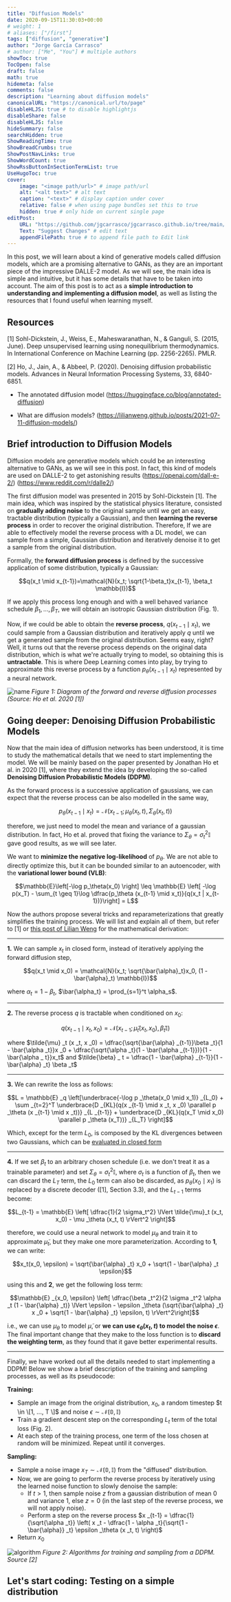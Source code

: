 ```yaml
---
title: "Diffusion Models"
date: 2020-09-15T11:30:03+00:00
# weight: 1
# aliases: ["/first"]
tags: ["diffusion", "generative"]
author: "Jorge García Carrasco"
# author: ["Me", "You"] # multiple authors
showToc: true
TocOpen: false
draft: false
math: true
hidemeta: false
comments: false
description: "Learning about diffusion models"
canonicalURL: "https://canonical.url/to/page"
disableHLJS: true # to disable highlightjs
disableShare: false
disableHLJS: false
hideSummary: false
searchHidden: true
ShowReadingTime: true
ShowBreadCrumbs: true
ShowPostNavLinks: true
ShowWordCount: true
ShowRssButtonInSectionTermList: true
UseHugoToc: true
cover:
    image: "<image path/url>" # image path/url
    alt: "<alt text>" # alt text
    caption: "<text>" # display caption under cover
    relative: false # when using page bundles set this to true
    hidden: true # only hide on current single page
editPost:
    URL: "https://github.com/jgcarrasco/jgcarrasco.github.io/tree/main/content"
    Text: "Suggest Changes" # edit text
    appendFilePath: true # to append file path to Edit link
---
```


In this post, we will learn about a kind of generative models called diffusion models, which are a promising alternative to GANs, as they are an important piece of the impressive DALLE-2 model. As we will see, the main idea is simple and intuitive, but it has some details that have to be taken into account. The aim of this post is to act as a **simple introduction to understanding and implementing a diffusion model**, as well as listing the resources that I found useful when learning myself. 

## Resources

[1] Sohl-Dickstein, J., Weiss, E., Maheswaranathan, N., & Ganguli, S. (2015, June). Deep unsupervised learning using nonequilibrium thermodynamics. In International Conference on Machine Learning (pp. 2256-2265). PMLR.

[2] Ho, J., Jain, A., & Abbeel, P. (2020). Denoising diffusion probabilistic models. Advances in Neural Information Processing Systems, 33, 6840-6851. 

- The annotated diffusion model (https://huggingface.co/blog/annotated-diffusion)

- What are diffusion models? (https://lilianweng.github.io/posts/2021-07-11-diffusion-models/)



## Brief introduction to Diffusion Models

Diffusion models are generative models which could be an interesting alternative to GANs, as we will see in this post. In fact, this kind of models are used on DALLE-2 to get astonishing results (https://openai.com/dall-e-2/) (https://www.reddit.com/r/dalle2/)

The first diffusion model was presented in 2015 by Sohl-Dickstein [1]. The main idea, which was inspired by the statistical physics literature, consisted on **gradually adding noise** to the original sample until we get an easy, tractable distribution (typically a Gaussian), and then **learning the reverse process** in order to recover the original distribution. Therefore, If we are able to effectively model the reverse process with a DL model, we can sample from a simple, Gaussian distribution and iteratively denoise it to get a sample from the original distribution.

Formally, the **forward diffusion process** is defined by the successive application of some distribution, typically a Gaussian:

$$q(x_t \mid x_{t-1})=\mathcal{N}(x_t; \sqrt{1-\beta_t}x_{t-1}, \beta_t \mathbb{I})$$

If we apply this process long enough and with a well behaved variance schedule $\beta_1, ..., \beta_T$, we will obtain an isotropic Gaussian distribution (Fig. 1).

Now, if we could be able to obtain the **reverse process**, $q(x_{t-1}\mid x_t)$, we could sample from a Gaussian distribution and iteratively apply $q$ until we get a generated sample from the original distribution. Seems easy, right? Well, it turns out that the reverse process depends on the original data distribution, which is what we're actually trying to model, so obtaining this is **untractable**. This is where Deep Learning comes into play, by trying to approximate this reverse process by a function $p_{\theta}(x_{t-1}\mid x_t)$ represented by a neural network.

![name](/images/ddpm.PNG)
*Figure 1: Diagram of the forward and reverse diffusion processes (Source: Ho et al. 2020 [1])*

## Going deeper: Denoising Diffusion Probabilistic Models

Now that the main idea of diffusion networks has been understood, it is time to study the mathematical details that we need to start implementing the model. We will be mainly based on the paper presented by Jonathan Ho et al. in 2020 [1], where they extend the idea by developing the so-called **Denoising Diffusion Probabilistic Models (DDPM)**.

As the forward process is a successive application of gaussians, we can expect that the reverse process can be also modelled in the same way,

$$p_\theta (x_{t-1}\mid x_t) = \mathcal{N}(x_{t-1};\mu_\theta(x_t, t), \Sigma_\theta(x_t, t))$$

therefore, we just need to model the mean and variance of a gaussian distribution. In fact, Ho et al. proved that fixing the variance to $\Sigma_\theta = \sigma_t^2 \mathbb{I}$ gave good results, as we will see later.


We want to **minimize the negative log-likelihood** of $p_\theta$. We are not able to directly optimize this, but it can be bounded similar to an autoencoder, with the **variational lower bound (VLB)**:

$$\mathbb{E}\left[-\log p_\theta(x_0) \right] \leq \mathbb{E} \left[ -\log p(x_T) - \sum_{t \geq 1}\log \dfrac{p_\theta (x_{t-1} \mid x_t)}{q(x_t | x_{t-1})}\right] = L$$

Now the authors propose several tricks and reparameterizations that greatly simplifies the training process. We will list and explain all of them, but refer to [1] or [this post of Lilian Weng](https://lilianweng.github.io/posts/2021-07-11-diffusion-models/) for the mathematical derivation:

-------------

**1.** We can sample $x_t$ in closed form, instead of iteratively applying the forward diffusion step,

$$q(x_t \mid x_0) = \mathcal{N}(x_t; \sqrt{\bar{\alpha}_t}x_0, (1 - \bar{\alpha}_t) \mathbb{I})$$

where $\alpha_t = 1 - \beta_t$, $\bar{\alpha_t} = \prod_{s=1}^t \alpha_s$.

----------

**2.** The reverse process $q$ is tractable when conditioned on $x_0$:

$$q(x_{t-1} \mid x_t, x_0) = \mathcal{N}(x_{t-1}; \tilde{\mu}_t(x_t, x_0), \tilde{\beta}_t \mathbb{I})$$

where $\tilde{\mu} _t (x _t, x _0) = \dfrac{\sqrt{\bar{\alpha} _{t-1}}\beta _t}{1 - \bar{\alpha _t}}x _0 + \dfrac{\sqrt{\alpha _t}(1 - \bar{\alpha _{t-1}})}{1 - \bar{\alpha _ t}}x_t$ and $\tilde{\beta} _ t = \dfrac{1 - \bar{\alpha} _{t-1}}{1 - \bar{\alpha} _t} \beta _t$ 

-----------

**3.** We can rewrite the loss as follows:

$$L = \mathbb{E} _q \left[\underbrace{-\log p _\theta(x_0 \mid x_1)} _{L_0} + \sum _{t=2}^T \underbrace{D _{KL}(q(x _{t-1} \mid x _t, x _0) \parallel p _\theta (x _{t-1} \mid x _t))} _{L _{t-1}} + \underbrace{D _{KL}(q(x_T \mid x_0) \parallel p _\theta (x_T))} _{L_T} \right]$$

Which, except for the term $L_0$, is composed by the KL divergences between two Gaussians, which can be [evaluated in closed form](https://en.wikipedia.org/wiki/Kullback%E2%80%93Leibler_divergence#Multivariate_normal_distributions)

--------------

**4.** If we set $\beta_t$ to an arbitrary chosen schedule (i.e. we don't treat it as a trainable parameter) and set $\Sigma_\theta = \sigma_t^2 \mathbb{I}$, where $\sigma_t$ is a function of $\beta_t$, then we can discard the $L_T$ term, the $L_0$ term can also be discarded, as $p _\theta (x _0 \mid x _1)$ is replaced by a discrete decoder ([1], Section 3.3), and the $L _{t-1}$ terms become:

$$L_{t-1} = \mathbb{E} \left[ \dfrac{1}{2 \sigma_t^2} \lVert \tilde{\mu}_t (x_t, x_0) - \mu _\theta (x_t, t) \rVert^2 \right]$$

therefore, we could use a neural network to model $\mu _\theta$ and train it to approximate $\tilde{\mu}_t$, but they make one more parameterization. According to **1**, we can write:

$$x_t(x_0, \epsilon) = \sqrt{\bar{\alpha} _t} x_0 + \sqrt{1 - \bar{\alpha} _t \epsilon}$$

using this and **2**, we get the following loss term:

$$\mathbb{E} _{x_0, \epsilon} \left[ \dfrac{\beta _t^2}{2 \sigma _t^2 \alpha _t (1 - \bar{\alpha} _t)} \lVert \epsilon - \epsilon _\theta (\sqrt{\bar{\alpha} _t} x _0 + \sqrt{1 - \bar{\alpha} _t} \epsilon, t) \rVert^2\right]$$

i.e., we can use $\mu _\theta$ to model $\tilde{\mu}$, or **we can use $\epsilon _\theta (x_t, t)$ to model the noise $\epsilon$**. The final important change that they make to the loss function is to **discard the weighting term**, as they found that it gave better experimental results.

---

Finally, we have worked out all the details needed to start implementing a DDPM! Below we show a brief description of the training and sampling processes, as well as its pseudocode:

**Training:**
- Sample an image from the original distribution, $x_0$, a random timestep $t \in \[1, ..., T \]$ and noise $\epsilon \sim \mathcal{N}(\mathbb{0}, \mathbb{I})$
- Train a gradient descent step on the corresponding $L_t$ term of the total loss (Fig. 2).
- At each step of the training process, one term of the loss chosen at random will be minimized. Repeat until it converges.

**Sampling:**
- Sample a noise image $x_T \sim \mathcal{N}(\mathbb{0}, \mathbb{I})$ from the "diffused" distribution.
- Now, we are going to perform the reverse process by iteratively using the learned noise function to slowly denoise the sample:
  - If $t > 1$, then sample noise $z$ from a gaussian distribution of mean 0 and variance 1, else $z = 0$ (in the last step of the reverse process, we will not apply noise).
  - Perform a step on the reverse process $x _{t-1} = \dfrac{1}{\sqrt{\alpha _t}} \left( x _t - \dfrac{1 - \alpha _t}{\sqrt{1 - \bar{\alpha}} _t} \epsilon _\theta (x _t, t) \right)$
- Return $x_0$

![algorithm](/images/algorithm.png)
*Figure 2: Algorithms for training and sampling from a DDPM. Source [2]*

## Let's start coding: Testing on a simple distribution
